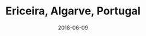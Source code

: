 ---
title: Ericeira, Algarve, Portugal
date: 2018-06-09
countries:
  - Portugal
resources:
  - src: feature.jpg
    params: 
      weight: 0
  - src: DSCF9056.jpg
    params: 
      weight: 1
  - src: DSCF9074.jpg
    params: 
      weight: 2
  - src: DSCF9079.jpg
    params: 
      weight: 3
  - src: DSCF9040.jpg
    params: 
      weight: 4
  - src: DSCF9109.jpg
    params: 
      weight: 5
  - src: DSCF9118.jpg
    params: 
      weight: 6
  - src: DSCF9120.jpg
    params: 
      weight: 7
  - src: DSCF9126.jpg
    params: 
      weight: 8
  - src: DSCF9149.jpg
    params: 
      weight: 9
  - src: DSCF9153.jpg
    params: 
      weight: 10
  - src: DSCF9186.jpg
    params: 
      weight: 11
  - src: DSCF9048.jpg
    params: 
      weight: 12
---
